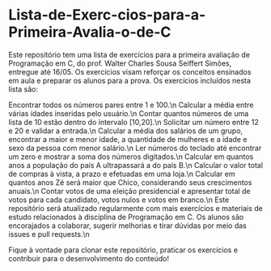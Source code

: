 # Lista-de-Exerc-cios-para-a-Primeira-Avalia-o-de-C
Este repositório tem uma lista de exercícios para a primeira avaliação de Programação em C, do prof. Walter Charles Sousa Seiffert Simões, entregue até 16/05. Os exercícios visam reforçar os conceitos ensinados em aula e preparar os alunos para a prova.
Os exercícios incluídos nesta lista são:

Encontrar todos os números pares entre 1 e 100.\n
Calcular a média entre várias idades inseridas pelo usuário.\n
Contar quantos números de uma lista de 10 estão dentro do intervalo [10,20].\n
Solicitar um número entre 12 e 20 e validar a entrada.\n
Calcular a média dos salários de um grupo, encontrar a maior e menor idade, a quantidade de mulheres e a idade e sexo da pessoa com menor salário.\n
Ler números do teclado até encontrar um zero e mostrar a soma dos números digitados.\n
Calcular em quantos anos a população do país A ultrapassará a do país B.\n
Calcular o valor total de compras à vista, a prazo e efetuadas em uma loja.\n
Calcular em quantos anos Zé será maior que Chico, considerando seus crescimentos anuais.\n
Contar votos de uma eleição presidencial e apresentar total de votos para cada candidato, votos nulos e votos em branco.\n
Este repositório será atualizado regularmente com mais exercícios e materiais de estudo relacionados à disciplina de Programação em C. Os alunos são encorajados a colaborar, sugerir melhorias e tirar dúvidas por meio das issues e pull requests.\n

Fique à vontade para clonar este repositório, praticar os exercícios e contribuir para o desenvolvimento do conteúdo!
